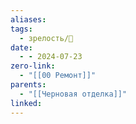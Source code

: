 ```yaml
---
aliases: 
tags:
  - зрелость/🌱
date:
  - - 2024-07-23
zero-link:
  - "[[00 Ремонт]]"
parents:
  - "[[Черновая отделка]]"
linked:
---
```

